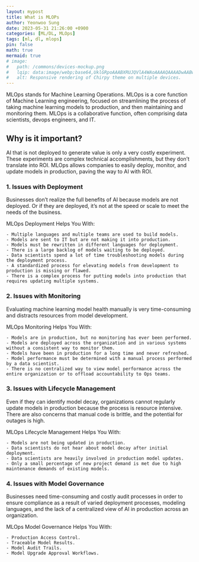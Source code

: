 ```yaml
---
layout: mypost
title: What is MLOPs
author: Yeonwoo Sung
date: 2023-05-31 21:26:00 +0900
categories: [ML/DL, MLOps]
tags: [ml, dl, mlops]
pin: false
math: true
mermaid: true
# image:
#   path: /commons/devices-mockup.png
#   lqip: data:image/webp;base64,UklGRpoAAABXRUJQVlA4WAoAAAAQAAAADwAABwAAQUxQSDIAAAARL0AmbZurmr57yyIiqE8oiG0bejIYEQTgqiDA9vqnsUSI6H+oAERp2HZ65qP/VIAWAFZQOCBCAAAA8AEAnQEqEAAIAAVAfCWkAALp8sF8rgRgAP7o9FDvMCkMde9PK7euH5M1m6VWoDXf2FkP3BqV0ZYbO6NA/VFIAAAA
#   alt: Responsive rendering of Chirpy theme on multiple devices.
---
```


MLOps stands for Machine Learning Operations. MLOps is a core function of Machine Learning engineering, focused on streamlining the process of taking machine learning models to production, and then maintaining and monitoring them. MLOps is a collaborative function, often comprising data scientists, devops engineers, and IT.

## Why is it important?

AI that is not deployed to generate value is only a very costly experiment. These experiments are complex technical accomplishments, but they don’t translate into ROI. MLOps allows companies to easily deploy, monitor, and update models in production, paving the way to AI with ROI.

### 1. Issues with Deployment

Businesses don’t realize the full benefits of AI because models are not deployed. Or if they are deployed, it’s not at the speed or scale to meet the needs of the business.

MLOps Deployment Helps You With:

    - Multiple languages and multiple teams are used to build models.
    - Models are sent to IT but are not making it into production.
    - Models must be rewritten in different languages for deployment.
    - There is a large backlog of models waiting to be deployed.
    - Data scientists spend a lot of time troubleshooting models during the deployment process.
    - A standardized process for elevating models from development to production is missing or flawed.
    - There is a complex process for putting models into production that requires updating multiple systems.

### 2. Issues with Monitoring

Evaluating machine learning model health manually is very time-consuming and distracts resources from model development.

MLOps Monitoring Helps You With:

    - Models are in production, but no monitoring has ever been performed.
    - Models are deployed across the organization and in various systems without a consistent way to monitor them.
    - Models have been in production for a long time and never refreshed.
    - Model performance must be determined with a manual process performed by a data scientist.
    - There is no centralized way to view model performance across the entire organization or to offload accountability to Ops teams.

### 3. Issues with Lifecycle Management

Even if they can identify model decay, organizations cannot regularly update models in production because the process is resource intensive. There are also concerns that manual code is brittle, and the potential for outages is high.

MLOps Lifecycle Management Helps You With:

    - Models are not being updated in production.
    - Data scientists do not hear about model decay after initial deployment.
    - Data scientists are heavily involved in production model updates.
    - Only a small percentage of new project demand is met due to high maintenance demands of existing models.

### 4. Issues with Model Governance

Businesses need time-consuming and costly audit processes in order to ensure compliance as a result of varied deployment processes, modeling languages, and the lack of a centralized view of AI in production across an organization.

MLOps Model Governance Helps You With:

    - Production Access Control.
    - Traceable Model Results.
    - Model Audit Trails.
    - Model Upgrade Approval Workflows.
